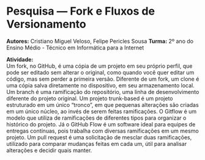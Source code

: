 # Pesquisa — Fork e Fluxos de Versionamento

**Autores:** Cristiano Miguel Veloso, Felipe Pericles Sousa 
**Turma:** 2º ano do Ensino Médio - Técnico em Informática para a Internet 

**Atividade:**  
Um fork, no GitHub, é uma cópia de um projeto em seu próprio perfil, que pode ser editado sem alterar o original, como quando você quer editar um código, mas sem perder a primeira versão. Diferente de um fork, um clone é uma cópia salva diretamente no dispositivo, em seu armazenamento local. Um branch é uma ramificação do repositório, uma linha de desenvolvimento diferente do projeto original.
Um projeto trunk-based é um projeto estruturado em um único “tronco”, em que pequenas alterações são criadas em um único núcleo, ao invés de serem feitas ramificações. O Gitflow é um modelo que utiliza de ramificações de diferentes tipos para organizar o histórico do projeto. Já o GitHub Flow é um software ideal para equipes de entregas contínuas, pois trabalha com diversas ramificações em um mesmo projeto.
Um pull request é uma solicitação de mesclar duas ramificações, utilizado para comparar mudanças feitas em cada um, útil para analisar alterações e decidir quais manter.